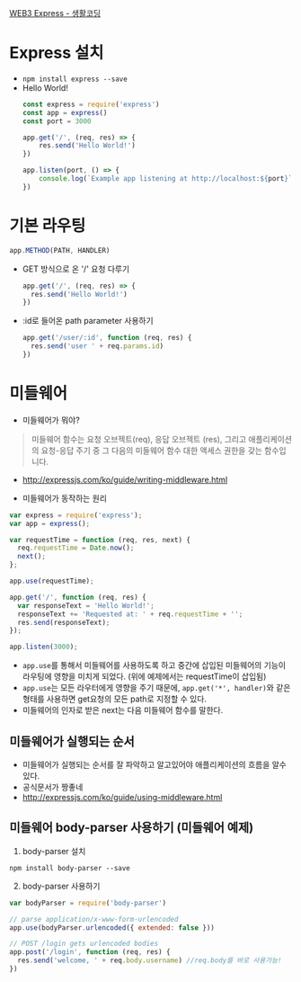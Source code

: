 [WEB3 Express - 생활코딩](https://opentutorials.org/module/3590)

# Express 설치
- `npm install express --save`
- Hello World!
    ```js
    const express = require('express')
    const app = express()
    const port = 3000
    
    app.get('/', (req, res) => {
        res.send('Hello World!')
    })
    
    app.listen(port, () => {
        console.log(`Example app listening at http://localhost:${port}`)
    })
    ```
  
# 기본 라우팅
```js
app.METHOD(PATH, HANDLER)
```

- GET 방식으로 온 '/' 요청 다루기
  ```js
  app.get('/', (req, res) => {
    res.send('Hello World!')
  })
  ```

- :id로 들어온 path parameter 사용하기
  ```js
  app.get('/user/:id', function (req, res) {
    res.send('user ' + req.params.id)
  })
  ```

# 미들웨어
- 미들웨어가 뭐야?
> 미들웨어 함수는 요청 오브젝트(req), 응답 오브젝트 (res), 그리고 애플리케이션의 요청-응답 주기 중 그 다음의 미들웨어 함수 대한 액세스 권한을 갖는 함수입니다.

- http://expressjs.com/ko/guide/writing-middleware.html

- 미들웨어가 동작하는 원리
```js
var express = require('express');
var app = express();

var requestTime = function (req, res, next) {
  req.requestTime = Date.now();
  next();
};

app.use(requestTime);

app.get('/', function (req, res) {
  var responseText = 'Hello World!';
  responseText += 'Requested at: ' + req.requestTime + '';
  res.send(responseText);
});

app.listen(3000);
```
- `app.use`를 통해서 미들웨어를 사용하도록 하고 중간에 삽입된 미들웨어의 기능이 라우팅에 영향을 미치게 되었다. (위에 예제에서는 requestTime이 삽입됨)
- `app.use`는 모든 라우터에게 영향을 주기 때문에, `app.get('*', handler)`와 같은 형태를 사용하면 get요청의 모든 path로 지정할 수 있다.
- 미들웨어의 인자로 받은 next는 다음 미들웨어 함수를 말한다.

## 미들웨어가 실행되는 순서
- 미들웨어가 실행되는 순서를 잘 파악하고 알고있어야 애플리케이션의 흐름을 알수 있다.
- 공식문서가 짱좋네
- http://expressjs.com/ko/guide/using-middleware.html

## 미들웨어 body-parser 사용하기 (미들웨어 예제)
1. body-parser 설치
  ```shell
  npm install body-parser --save
  ```
2. body-parser 사용하기
```js 
var bodyParser = require('body-parser')

// parse application/x-www-form-urlencoded
app.use(bodyParser.urlencoded({ extended: false }))

// POST /login gets urlencoded bodies
app.post('/login', function (req, res) {
  res.send('welcome, ' + req.body.username) //req.body를 바로 사용가능!
})
```


